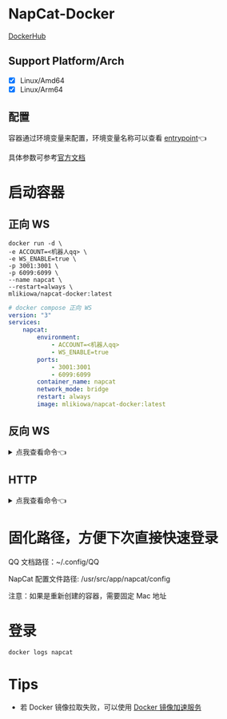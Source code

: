 # NapCat-Docker

[DockerHub](https://hub.docker.com/r/mlikiowa/napcat-docker)

## Support Platform/Arch
- [x] Linux/Amd64
- [x] Linux/Arm64

## 配置

容器通过环境变量来配置，环境变量名称可以查看 [entrypoint](./entrypoint.sh)👈

具体参数可参考[官方文档](https://napneko.github.io/zh-CN/guide/getting-started)

# 启动容器

## 正向 WS

```shell
docker run -d \
-e ACCOUNT=<机器人qq> \
-e WS_ENABLE=true \
-p 3001:3001 \
-p 6099:6099 \
--name napcat \
--restart=always \
mlikiowa/napcat-docker:latest
```

```yaml
# docker compose 正向 WS
version: "3"
services:
    napcat:
        environment:
            - ACCOUNT=<机器人qq>
            - WS_ENABLE=true
        ports:
            - 3001:3001
            - 6099:6099
        container_name: napcat
        network_mode: bridge
        restart: always
        image: mlikiowa/napcat-docker:latest
```

## 反向 WS
<details>
<summary>点我查看命令👈</summary>

```shell
docker run -d \
-e ACCOUNT=<机器人qq> \
-e WSR_ENABLE=true \
-e WS_URLS='["ws://192.168.3.8:5140/onebot"]' \
--name napcat \
--restart=always \
mlikiowa/napcat-docker:latest
```

```yaml
# docker compose 反向 WS
version: "3"
services:
    napcat:
        environment:
            - ACCOUNT=<机器人qq>
            - WSR_ENABLE=true
            - WS_URLS=["ws://192.168.3.8:5140/onebot"]
        container_name: napcat
        network_mode: bridge
        ports:
           - 6099:6099
        restart: always
        image: mlikiowa/napcat-docker:latest
```
</details>

## HTTP
<details>
<summary>点我查看命令👈</summary>

```shell
docker run -d \
-e ACCOUNT=<机器人qq> \
-e HTTP_ENABLE=true \
-e HTTP_POST_ENABLE=true \
-e HTTP_URLS='["http://192.168.3.8:5140/onebot"]' \
-p 3000:3000 \
-p 6099:6099 \
--name napcat \
--restart=always \
mlikiowa/napcat-docker:latest
```

```yaml
# docker compose HTTP POST
version: "3"
services:
    napcat:
        environment:
            - ACCOUNT=<机器人qq>
            - HTTP_ENABLE=true
            - HTTP_POST_ENABLE=true
            - HTTP_URLS=["http://192.168.3.8:5140/onebot"]
        ports:
            - 3000:3000
            - 6099:6099
        container_name: napcat
        network_mode: bridge
        restart: always
        image: mlikiowa/napcat-docker:latest
```
</details>

# 固化路径，方便下次直接快速登录

QQ 文档路径：~/.config/QQ

NapCat 配置文件路径: /usr/src/app/napcat/config

注意：如果是重新创建的容器，需要固定 Mac 地址

# 登录

```shell
docker logs napcat
```

# Tips

- 若 Docker 镜像拉取失败，可以使用 [Docker 镜像加速服务](https://github.com/dqzboy/Docker-Proxy) 
